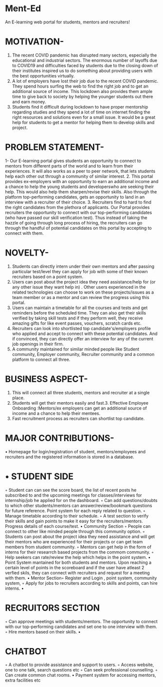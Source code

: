 # Ment-Ed
An E-learning web portal for students, mentors and recruiters!

# MOTIVATION-
1. The recent COVID pandemic has disrupted many sectors, especially the
educational and industrial sectors. The enormous number of layoffs due to
COVID19 and difficulties faced by students due to the closing down of their
institutes inspired us to do something about providing users with the best
opportunities virtually.
2. A lot of employers have lost their job due to the recent COVID pandemic. They
spend hours surfing the web to find the right job and to get an additional
source of income. This lockdown also provides them ample time to give back
to society by helping the younger students out there and earn money.
3. Students find it difficult during lockdown to have proper mentorship regarding
studies and they spend a lot of time on internet finding the right resources
and solutions even for a small issue. It would be a great help for students to
get a mentor for helping them to develop skills and project.
# PROBLEM STATEMENT-
1- Our E-learning portal gives students an opportunity to connect to mentors
from different parts of the world and to learn from their experiences. It will
also works as a peer to peer network, that lets students help each other out
through a community of similar interest.
2. This portal provides ex-employers with an opportunity to earn an
additional income and a chance to help the young students and developerswho are seeking their help. This would also help them sharpen/revise their
skills. Also through the platform top-performing candidates, gets an
opportunity to land in an interview with a recruiter of their choice.
3. Recruiters find to hard to find the right candidates from the plethora of
applicants. Our Portal provides recruiters the opportunity to connect with our
top-performing candidates (who have passed our skill verification test). Thus
instead of taking the hazzle of going through long process of hiring, the
recruiters can go through the handful of potential candidates on this portal by
accepting to connect with them.
# NOVELTY-
1. Students can directly intern under their own mentors and after passing
particular test/level they can apply for job with some of their known recruiters
based on a point system.
2. Users can post about the project idea they need assistance/help for (or any
other issue they want help in) . Other users experienced in the related
technologies can choose to work on these projects/issues as a team member
or as a mentor and can review the progress using this portal.
3. Users can maintain a timetable for all the courses and tests and get reminders
before the scheduled time. They can also get their skills verified by taking skill
tests and if they perform well, they receive amazing gifts for like event passes,
vouchers, scratch cards etc.
4. Recruiters can look into shortlisted top candidate's/employers profile who
applied and accept to connect with these potential candidates. And if
convinced, they can directly offer an interview for any of the current job
openings in their firm.
5. A community maintained for similar minded people like Student community,
Employer community, Recruiter community and a common platform to
connect all three.
# BUSINESS ASPECT-
1. This will connect all three students, mentors and recruiter at a single
place.
2. Students will get their mentors easily and fast.3. Effective Employee Onboarding :Mentors/ex employers can get an
additional source of income and a chance to help their mentees.
4. Fast recruitment process as recruiters can shortlist top candidate.
# MAJOR CONTRIBUTIONS-
• Homepage for login/registration of student, mentors/employees and
recruiters and the registered information is stored in a database.
# • STUDENT SIDE
◦ Student can can see the score board, the list of recent posts he
subscribed to and the upcoming meetings for classes/interviews for
internship/job he applied for on the dashboard.
◦ Can add questions/doubts to which other students/mentors can
answer/review/bookmark questions for future reference. Point
system for each reply related to question.
◦ Manage timetable according to their schedule.
◦ A test section to verify their skills and gain points to make it easy for
the recruiters/mentors. Progress details of each course/test.
• Community Section
◦ People can connect to other like minded people through this
community option.
◦ Students can post about the project idea they need assistance and
will get their mentors who are experienced for their projects or can
get team members from student community.
◦ Mentors can get help in the form of interns for their researrch
based projects from the commom community.
◦ Help seekers can rate/review the help which helps in the point
system.
• Point System mantained for both students and mentors. Upon
reaching a certain level of points in the scoreboard and if the user have
atleast 2 verfied skils, they can connect with recruiters and request for
a meeting with them.
• Mentor Section◦ Register and Login , point system, community system,
◦ Apply for jobs to recruiters according to skills and points, can hire
interns.
•
# RECRUITORS SECTION
◦ Can approve meetings with students/mentors. The opportunity to
connect with our top-performing candidates and set one to one
interview with them.
◦ Hire mentors based on their skills.
•
# CHATBOT
◦ A chatbot to provide assistance and support to users.
◦ Access website, one to one talk, search questions etc
◦ Can seek professional counselling.
◦ Can create common chat rooms.
•
Payment system for accessing mentors, extra facilities etc

